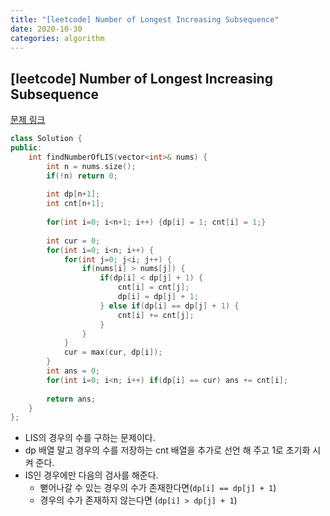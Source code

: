 ```yaml
---
title: "[leetcode] Number of Longest Increasing Subsequence"
date: 2020-10-30
categories: algorithm
---
```

## [leetcode] Number of Longest Increasing Subsequence
[문제 링크](https://leetcode.com/problems/number-of-longest-increasing-subsequence/)

```c++
class Solution {
public:
    int findNumberOfLIS(vector<int>& nums) {
        int n = nums.size();
        if(!n) return 0;
        
        int dp[n+1];
        int cnt[n+1]; 
        
        for(int i=0; i<n+1; i++) {dp[i] = 1; cnt[i] = 1;}
        
        int cur = 0;
        for(int i=0; i<n; i++) {
            for(int j=0; j<i; j++) {
                if(nums[i] > nums[j]) {
                    if(dp[i] < dp[j] + 1) {
                        cnt[i] = cnt[j];
                        dp[i] = dp[j] + 1;
                    } else if(dp[i] == dp[j] + 1) {
                        cnt[i] += cnt[j];
                    }
                }
            }
            cur = max(cur, dp[i]);
        }
        int ans = 0;
        for(int i=0; i<n; i++) if(dp[i] == cur) ans += cnt[i];
        
        return ans;
    }
};
```

- LIS의 경우의 수를 구하는 문제이다.
- dp 배열 말고 경우의 수를 저장하는 cnt 배열을 추가로 선언 해 주고 1로 초기화 시켜 준다.
- IS인 경우에만 다음의 검사를 해준다.
  - 뻗어나갈 수 있는 경우의 수가 존재한다면(`dp[i] == dp[j] + 1`)
  - 경우의 수가 존재하지 않는다면 (`dp[i] > dp[j] + 1`)